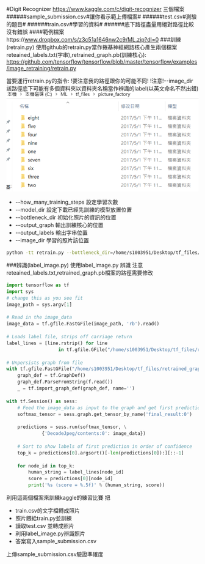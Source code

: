 #Digit Recognizer
https://www.kaggle.com/c/digit-recognizer
三個檔案
######sample_submission.csv#讓你看示範上傳檔案#
######test.csv#測驗的題目#
######train.csv#學習的資料#
######底下路徑盡量用絕對路徑比較沒有錯誤
####範例檔案https://www.dropbox.com/s/z3c51a1646nw2c9/ML.zip?dl=0
###訓練(retrain.py)
使用github的retrain.py當作捲基神經網路核心產生兩個檔案reteained_labels.txt(字串),retrained_graph.pb(訓練核心):
https://github.com/tensorflow/tensorflow/blob/master/tensorflow/examples/image_retraining/retrain.py

當要運行retrain.py的指令:
!要注意我的路徑跟你的可能不同!
!注意!--image_dir 該路徑底下可能有多個資料夾以資料夾名稱當作辨識的label(以英文命名不然出錯)
![](/assets/ts.PNG)


* --how_many_training_steps 設定學習次數
* --model_dir 設定下載已經先訓練的模型放置位置
* --bottleneck_dir 初始化照片的資訊的位置
* --output_graph 輸出訓練核心的位置
* --output_labels 輸出字串位置
* --image_dir 學習的照片該位置

```bash
python -tt retrain.py --bottleneck_dir=/home/s1003951/Desktop/tf_files/bottlenecks --how_many_training_steps 500 --model_dir=/home/s1003951/Desktop/tf_files/inception --output_graph=/home/s1003951/Desktop/tf_files/retrained_graph.pb --output_labels=/home/s1003951/Desktop/tf_files/reteained_labels.txt --image_dir /home/s1003951/Desktop/tf_files/picture_factory
```

###辨識(label_image.py)
使用label_image.py 辨識
注意reteained_labels.txt,retrained_graph.pb檔案的路徑需要修改
```python
import tensorflow as tf
import sys
# change this as you see fit
image_path = sys.argv[1]

# Read in the image_data
image_data = tf.gfile.FastGFile(image_path, 'rb').read()

# Loads label file, strips off carriage return
label_lines = [line.rstrip() for line 
                   in tf.gfile.GFile("/home/s1003951/Desktop/tf_files/reteained_labels.txt")]

# Unpersists graph from file
with tf.gfile.FastGFile("/home/s1003951/Desktop/tf_files/retrained_graph.pb", 'rb') as f:
    graph_def = tf.GraphDef()
    graph_def.ParseFromString(f.read())
    _ = tf.import_graph_def(graph_def, name='')

with tf.Session() as sess:
    # Feed the image_data as input to the graph and get first prediction
    softmax_tensor = sess.graph.get_tensor_by_name('final_result:0')
    
    predictions = sess.run(softmax_tensor, \
             {'DecodeJpeg/contents:0': image_data})
    
    # Sort to show labels of first prediction in order of confidence
    top_k = predictions[0].argsort()[-len(predictions[0]):][::-1]
    
    for node_id in top_k:
        human_string = label_lines[node_id]
        score = predictions[0][node_id]
        print('%s (score = %.5f)' % (human_string, score))

```


利用這兩個檔案來訓練kaggle的練習比賽
把
* train.csv的文字檔轉成照片
* 照片餵給train.py並訓練
* 讀取test.csv 並轉成照片
* 利用label_image.py辨識照片
* 答案寫入sample_submission.csv


上傳sample_submission.csv驗證準確度


